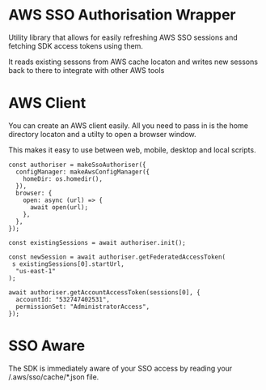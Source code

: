 # AWS SSO Authorisation Wrapper

Utility library that allows for easily refreshing AWS SSO sessions and fetching SDK access tokens using them.

It reads existing sessons from AWS cache locaton and writes new sessons back to there to integrate with other AWS tools

# AWS Client

You can create an AWS client easily. All you need to pass in is the home directory locaton and a utilty to open a browser window.

This makes it easy to use between web, mobile, desktop and local scripts.

```
const authoriser = makeSsoAuthoriser({
  configManager: makeAwsConfigManager({
    homeDir: os.homedir(),
  }),
  browser: {
    open: async (url) => {
      await open(url);
    },
  },
});

const existingSessions = await authoriser.init();

const newSession = await authoriser.getFederatedAccessToken(
 s existingSessions[0].startUrl,
  "us-east-1"
);

await authoriser.getAccountAccessToken(sessions[0], {
  accountId: "532747402531",
  permissionSet: "AdministratorAccess",
});
```

# SSO Aware

The SDK is immediately aware of your SSO access by reading your /.aws/sso/cache/\*.json file.
